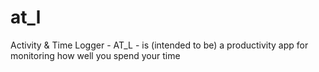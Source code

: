 # at_l
Activity &amp; Time Logger - AT_L - is (intended to be) a productivity app for monitoring how well you spend your time

